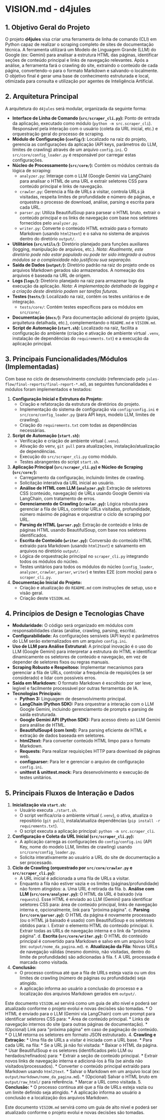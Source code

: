 # VISION.md - d4jules

## 1. Objetivo Geral do Projeto

O projeto **d4jules** visa criar uma ferramenta de linha de comando (CLI) em Python capaz de realizar o scraping completo de sites de documentação técnica. A ferramenta utilizará um Modelo de Linguagem Grande (LLM) do Google (ex: Gemini) para analisar a estrutura HTML das páginas, identificar seções de conteúdo principal e links de navegação relevantes. Após a análise, a ferramenta fará o crawling do site, extraindo o conteúdo de cada página, convertendo-o para o formato Markdown e salvando-o localmente. O objetivo final é gerar uma base de conhecimento estruturada e local, otimizada para consulta e utilização por agentes de Inteligência Artificial.

## 2. Arquitetura Principal

A arquitetura do `d4jules` será modular, organizada da seguinte forma:

*   **Interface de Linha de Comando (`src/scraper_cli.py`):** Ponto de entrada da aplicação, executado como módulo (`python -m src.scraper_cli`). Responsável pela interação com o usuário (coleta da URL inicial, etc.) e orquestração geral do processo de scraping.
*   **Módulo de Configuração (`config/`):** Localizado na raiz do projeto, gerencia as configurações da aplicação (API keys, parâmetros do LLM, limites de crawling) através de um arquivo `config.ini`. O `src/core/config_loader.py` é responsável por carregar estas configurações.
*   **Núcleo de Processamento (`src/core/`):** Contém os módulos centrais da lógica de scraping:
    *   `analyzer.py`: Interage com o LLM (Google Gemini via LangChain) para analisar o HTML de uma URL e extrair seletores CSS para conteúdo principal e links de navegação.
    *   `crawler.py`: Gerencia a fila de URLs a visitar, controla URLs já visitadas, respeita limites de profundidade e número de páginas, e orquestra o processo de download, análise, parsing e escrita para cada URL.
    *   `parser.py`: Utiliza BeautifulSoup para parsear o HTML bruto, extrair o conteúdo principal e os links de navegação com base nos seletores fornecidos pelo `analyzer.py`.
    *   `writer.py`: Converte o conteúdo HTML extraído para o formato Markdown (usando `html2text`) e o salva no sistema de arquivos dentro do diretório `output/`.
*   **Utilitários (`src/utils/`):** Diretório planejado para funções auxiliares (logging, manipulação de arquivos, etc.). *Nota: Atualmente, este diretório pode não estar populado ou pode ter sido integrado a outros módulos se a complexidade não justificou sua separação.*
*   **Saída de Dados (`output/`):** Diretório padrão na raiz do projeto onde os arquivos Markdown gerados são armazenados. A nomeação dos arquivos é baseada na URL de origem.
*   **Logs (`logs/`):** Diretório planejado na raiz para armazenar logs da execução da aplicação. *Nota: A implementação detalhada de logging e a criação deste diretório podem ser tarefas futuras.*
*   **Testes (`tests/`):** Localizado na raiz, contém os testes unitários e de integração.
    *   `tests/core/`: Contém testes específicos para os módulos em `src/core/`.
*   **Documentação (`docs/`):** Para documentação adicional do projeto (guias, arquitetura detalhada, etc.), complementando o `README.md` e `VISION.md`.
*   **Script de Automação (`start.sh`):** Localizado na raiz, facilita a configuração do ambiente (criação e ativação de ambiente virtual `.venv`, instalação de dependências do `requirements.txt`) e a execução da aplicação principal.

## 3. Principais Funcionalidades/Módulos (Implementadas)

Com base no ciclo de desenvolvimento concluído (referenciado pelo `jules-flow/final-reports/final-report-*.md`), as seguintes funcionalidades e módulos foram implementados e testados:

1.  **Configuração Inicial e Estrutura do Projeto:**
    *   Criação e refatoração da estrutura de diretórios do projeto.
    *   Implementação do sistema de configuração via `config/config.ini` e `src/core/config_loader.py` (para API keys, modelo LLM, limites de crawling).
    *   Criação do `requirements.txt` com todas as dependências necessárias.
2.  **Script de Automação (`start.sh`):**
    *   Verificação e criação de ambiente virtual (`.venv`).
    *   Ativação do venv, `git pull` para atualizações, instalação/atualização de dependências.
    *   Execução do `src/scraper_cli.py` como módulo.
    *   Testes abrangentes do script `start.sh`.
3.  **Aplicação Principal (`src/scraper_cli.py`) e Núcleo de Scraping (`src/core/`):**
    *   Carregamento da configuração, incluindo limites de crawling.
    *   Solicitação interativa da URL inicial ao usuário.
    *   **Análise de HTML com LLM (`analyzer.py`):** Extração de seletores CSS (conteúdo, navegação) de URLs usando Google Gemini via LangChain, com tratamento de erros.
    *   **Gerenciamento de Crawling (`crawler.py`):** Lógica robusta para gerenciar a fila de URLs, controlar URLs visitadas, profundidade, número máximo de páginas e orquestrar o ciclo de scraping por URL.
    *   **Parsing de HTML (`parser.py`):** Extração de conteúdo e links de páginas HTML usando BeautifulSoup, com base nos seletores identificados.
    *   **Escrita de Conteúdo (`writer.py`):** Conversão do conteúdo HTML extraído para Markdown (usando `html2text`) e salvamento em arquivos no diretório `output/`.
    *   Lógica de orquestração principal no `scraper_cli.py` integrando todos os módulos do núcleo.
    *   Testes unitários para todos os módulos do núcleo (`config_loader`, `analyzer`, `crawler`, `parser`, `writer`) e testes E2E (com mocks) para o `scraper_cli.py`.
4.  **Documentação Inicial do Projeto:**
    *   Criação e atualização do `README.md` com instruções de setup, uso e visão geral.
    *   Criação deste `VISION.md`.

## 4. Princípios de Design e Tecnologias Chave

*   **Modularidade:** O código será organizado em módulos com responsabilidades claras (análise, crawling, parsing, escrita).
*   **Configurabilidade:** As configurações sensíveis (API keys) e parâmetros do LLM serão externalizados em um arquivo `config.ini`.
*   **Uso de LLM para Análise Estrutural:** A principal inovação é o uso do LLM (Google Gemini) para interpretar a estrutura do HTML e identificar dinamicamente os seletores de conteúdo e navegação, em vez de depender de seletores fixos ou regras manuais.
*   **Scraping Robusto e Respeitoso:** Implementar mecanismos para gerenciar a fila de URLs, controlar a frequência de requisições (a ser considerado) e lidar com possíveis erros.
*   **Saída em Markdown:** O formato Markdown é escolhido por ser leve, legível e facilmente processável por outras ferramentas de IA.
*   **Tecnologias Principais:**
    *   **Python 3:** Linguagem de desenvolvimento principal.
    *   **LangChain (Python SDK):** Para orquestrar a interação com o LLM Google Gemini, incluindo gerenciamento de prompts e parsing de saída estruturada.
    *   **Google Gemini API (Python SDK):** Para acesso direto ao LLM Gemini para análise de HTML.
    *   **BeautifulSoup4 (com lxml):** Para parsing eficiente de HTML e extração de dados baseada em seletores.
    *   **html2text:** Para converter conteúdo HTML limpo para o formato Markdown.
    *   **Requests:** Para realizar requisições HTTP para download de páginas web.
    *   **configparser:** Para ler e gerenciar o arquivo de configuração `config.ini`.
    *   **unittest & unittest.mock:** Para desenvolvimento e execução de testes unitários.

## 5. Principais Fluxos de Interação e Dados

1.  **Inicialização via `start.sh`:**
    *   Usuário executa `./start.sh`.
    *   O script verifica/cria o ambiente virtual (`.venv`), o ativa, atualiza o repositório (`git pull`), instala/atualiza dependências (`pip install -r requirements.txt`).
    *   O script executa a aplicação principal: `python -m src.scraper_cli`.
2.  **Configuração e Coleta da URL Inicial (`src/scraper_cli.py`):**
    *   A aplicação carrega as configurações do `config/config.ini` (API Key, nome do modelo LLM, limites de crawling) usando `src/core/config_loader.py`.
    *   Solicita interativamente ao usuário a URL do site de documentação a ser processado.
3.  **Ciclo de Crawling (orquestrado por `src/core/crawler.py` e `src/scraper_cli.py`):**
    *   A URL inicial é adicionada a uma fila de URLs a visitar.
    *   Enquanto a fila não estiver vazia e os limites (páginas/profundidade) não forem atingidos:
        a.  Uma URL é retirada da fila.
        b.  **Análise com LLM (`src/core/analyzer.py`):** O HTML da URL é baixado (via `requests`). Esse HTML é enviado ao LLM (Gemini) para identificar seletores CSS para: área de conteúdo principal, links de navegação interna e, opcionalmente, link para "próxima página".
        c.  **Parsing (`src/core/parser.py`):** O HTML da página é novamente processado (ou o HTML já baixado é usado) com BeautifulSoup e os seletores obtidos para:
            i.  Extrair o elemento HTML do conteúdo principal.
            ii. Extrair todas as URLs de navegação interna e o link da "próxima página".
        d.  **Escrita (`src/core/writer.py`):** O HTML do conteúdo principal é convertido para Markdown e salvo em um arquivo local (ex: `output/nome_da_pagina.md`).
        e.  **Atualização da Fila:** Novas URLs de navegação válidas (mesmo domínio, não visitadas, dentro do limite de profundidade) são adicionadas à fila.
        f.  A URL processada é marcada como visitada.
4.  **Conclusão:**
    *   O processo continua até que a fila de URLs esteja vazia ou um dos limites de crawling (número de páginas ou profundidade) seja atingido.
    *   A aplicação informa ao usuário a conclusão do processo e a localização dos arquivos Markdown gerados em `output/`.

Este documento `VISION.md` servirá como um guia de alto nível e poderá ser atualizado conforme o projeto evolui e novas decisões são tomadas.
    *   O HTML é enviado para o LLM (Gemini via LangChain) com um prompt para identificar seletores CSS para:
        *   Área de conteúdo principal.
        *   Links de navegação internos do site (para outras páginas de documentação).
        *   (Opcional) Link para "próxima página" em caso de paginação de conteúdo.
    *   O LLM retorna os seletores em formato JSON estruturado.
4.  **Crawling e Extração:**
    *   Uma fila de URLs a visitar é iniciada com a URL base.
    *   Para cada URL na fila:
        *   Se a URL já não foi visitada:
            *   Baixar o HTML da página.
            *   Usar BeautifulSoup e os seletores (identificados pelo LLM ou herdados/refinados) para:
                *   Extrair a seção de conteúdo principal.
                *   Extrair novos links de navegação interna e adicioná-los à fila (se ainda não visitados/processados).
            *   Converter o conteúdo principal extraído para Markdown usando `html2text`.
            *   Salvar o Markdown em um arquivo local (ex: `output/markdown/nome_da_pagina.md`).
            *   (Opcional) Salvar o HTML bruto em `output/raw_html/` para referência.
            *   Marcar a URL como visitada.
5.  **Conclusão:**
    *   O processo continua até que a fila de URLs esteja vazia ou um limite definido seja atingido.
    *   A aplicação informa ao usuário a conclusão e a localização dos arquivos Markdown.

Este documento `VISION.md` servirá como um guia de alto nível e poderá ser atualizado conforme o projeto evolui e novas decisões são tomadas.
